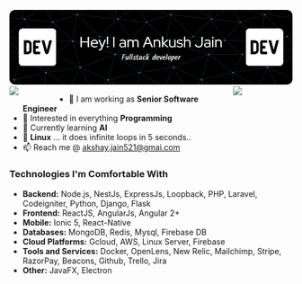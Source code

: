 ![logo](AnkushTechDev-github-header-image.png)
<img align="left" src="https://user-images.githubusercontent.com/65187002/144930161-2f783401-8d27-4fdf-a2f7-cc0ba32f1f1f.gif" width="21%" style="display:inline;"><img align="right" src="https://user-images.githubusercontent.com/65187002/144930161-2f783401-8d27-4fdf-a2f7-cc0ba32f1f1f.gif" width="21%" style="display:inline;">

-   🔭 I am working as **Senior Software Engineer**
-   🌱 Interested in everything **Programming**
-   :seedling: Currently learning **AI**
-   :penguin: **Linux** ... it does infinite loops in 5 seconds..
-   📫 Reach me @ akshay.jain521@gmai.com

### Technologies I'm Comfortable With
- **Backend:** Node.js, NestJs, ExpressJs, Loopback, PHP, Laravel, Codeigniter, Python, Django, Flask
- **Frontend:** ReactJS, AngularJs, Angular 2+
- **Mobile:** Ionic 5, React-Native
- **Databases:** MongoDB, Redis, Mysql, Firebase DB
- **Cloud Platforms:** Gcloud, AWS, Linux Server, Firebase
- **Tools and Services:** Docker, OpenLens, New Relic, Mailchimp, Stripe, RazorPay, Beacons, Github, Trello, Jira
- **Other:** JavaFX, Electron
